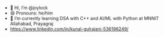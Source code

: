 - 👋 Hi, I’m @joylock
- 😄 Pronouns: he/him
- 🌱 I’m currently learning DSA with C++ and AI/ML with Python at MNNIT Allahabad, Prayagraj
- https://www.linkedin.com/in/kunal-gulrajani-536196249/

<!---    
joylock/joylock is a ✨ special ✨ repository because its `README.md` (this file) appears on your GitHub profile.
You can click the Preview link to take a look at your changes.
--->
